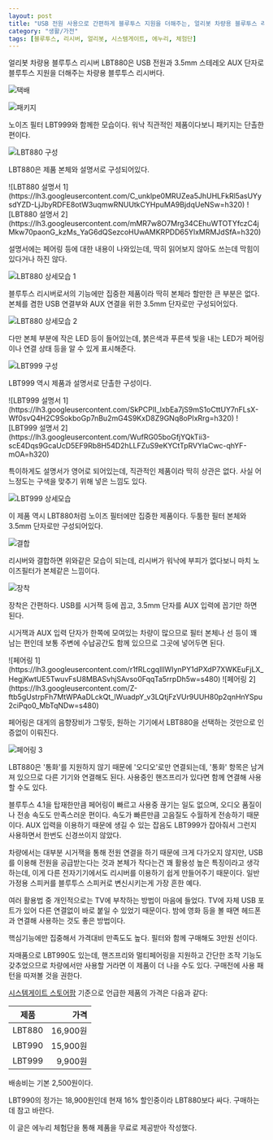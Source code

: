 ```yaml
---
layout: post
title: "USB 전원 사용으로 간편하게 블루투스 지원을 더해주는, 얼리봇 차량용 블루투스 리시버 LBT880"
category: "생활/가전"
tags: [블루투스, 리시버, 얼리봇, 시스템게이트, 에누리, 체험단]
---
```


얼리봇 차량용 블루투스 리시버 LBT880은
USB 전원과 3.5mm 스테레오 AUX 단자로
블루투스 지원을 더해주는
차량용 블루투스 리시버다.

![택배](https://lh3.googleusercontent.com/QilvdlBBJbgOsJ_xxsk1R66OMuOaIDs-08uIhbTEG4MPmpmoxiK90MQCff4EuUpmWYZFVi79VxPMhA=s480)

![패키지](https://lh3.googleusercontent.com/Pz8r7Nmc0O-lP9lG0k9jMsrs90PUl27LIQacmm6PAS4IB4susmTRngNtnWMsxyf-mP4N9Qwym3j2VA=s480)

노이즈 필터 LBT999와 함께한 모습이다.
워낙 직관적인 제품이다보니 패키지는 단촐한 편이다.

![LBT880 구성](https://lh3.googleusercontent.com/X0h1SD7li6nZpXmvQa8Y0yAUKl3QJJMMa_ADHEircsaEvTi3poARVGaTivm5u894-5Ck1yWZDwN_JA=s480)

LBT880은 제품 본체와 설명서로 구성되어있다.

<p class="center" markdown="1">
![LBT880 설명서 1](https://lh3.googleusercontent.com/C_unklpe0MRUZea5JhUHLFkRl5asUYysdYZD-LjJbyRDFE8otW3uqmwRNUUtkCYHpuMA9BjdqUeNSw=h320)
![LBT880 설명서 2](https://lh3.googleusercontent.com/mMR7w8O7Mrg34CEhuWTOTYfczC4jMkw70paonG_kzMs_YaG6dQSezcoHUwAMKRPDD65YlxMRMJdSfA=h320)
</p>

설명서에는 페어링 등에 대한 내용이 나와있는데,
딱히 읽어보지 않아도 쓰는데 막힘이 있다거나 하진 않다.

![LBT880 상세모습 1](https://lh3.googleusercontent.com/bTOgzSB73CFRDrvDncgbTVlOzbylf2WBIcXLgFPf4vKh3J5MCTh_sLxGZYbmipmXa989MHFli60j1g=s480)

블루투스 리시버로서의 기능에만 집중한 제품이라 딱히 본체라 할만한 큰 부분은 없다.
본체를 겸한 USB 연결부와 AUX 연결을 위한 3.5mm 단자로만 구성되어있다.

![LBT880 상세모습 2](https://lh3.googleusercontent.com/MrXrcHv8a7yFJBNRLzMx_JO3WX9jOvKE6-i83rgOJHZTI83QlCAJPSUNnJFJ-gYL_XMbM1xJ61blGQ=s480)

다만 본체 부분에 작은 LED 등이 들어있는데,
붉은색과 푸른색 빛을 내는 LED가 페어링이나 연결 상태 등을 알 수 있게 표시해준다.

![LBT999 구성](https://lh3.googleusercontent.com/_o4KZRamFEFAJcGuwaMTZyY8uwYn027JcoosaCCQVWj0SxOA--UFkVlmNmgigUg0lKtKXkZFjBipPg=s480)

LBT999 역시 제품과 설명서로 단촐한 구성이다.

<p class="center" markdown="1">
![LBT999 설명서 1](https://lh3.googleusercontent.com/SkPCPII_lxbEa7jS9mS1oCttUY7nFLsX-Wf0svQ4H2C9SokboGp7nBu2mG4S9KxD8Z9GNq8oPIxRrg=h320)
![LBT999 설명서 2](https://lh3.googleusercontent.com/WufRG05boGfjYQkTii3-scE4Dqs9GcaUcD5EF9Rb8H54D2hLLFZuS9eKYCtTpRVYlaCwc-qhYF-mOA=h320)
</p>

특이하게도 설명서가 영어로 되어있는데, 직관적인 제품이라 딱히 상관은 없다.
사실 어느정도는 구색을 맞추기 위해 넣은 느낌도 있다.

![LBT999 상세모습](https://lh3.googleusercontent.com/UhMWPRL0OclZzyfOs-Yq8fFVgzfgW5D5dqRbxCzqYQlLJbPjNqgSXosxGbb9VSjArFXwtlRmY2rPKQ=s480)

이 제품 역시 LBT880처럼 노이즈 필터에만 집중한 제품이다.
두툼한 필터 본체와 3.5mm 단자로만 구성되어있다.

![결합](https://lh3.googleusercontent.com/8iI7ypRCNo981Ux6LP3EfP0-yHeHJxRYTNgKOaV-irWcu6AdQM-ulLFqgjRd8ID9M2kM2VXWQZodNA=s480)

리시버와 결합하면 위와같은 모습이 되는데,
리시버가 워낙에 부피가 없다보니 마치 노이즈필터가 본체같은 느낌이다.

![장착](https://lh3.googleusercontent.com/O_xZzEXfW8qHlf9yE9s7XDDV-rGybtBWkGAXIEpxscNlPD54DuDllZjGv4hgsLBAXhH9HtWnIzeh7A=s480)

장착은 간편하다.
USB를 시거잭 등에 꼽고,
3.5mm 단자를 AUX 입력에 꼽기만 하면 된다.

시거잭과 AUX 입력 단자가 한쪽에 모여있는 차량이 많으므로
필터 본체나 선 등이 꽤 남는 편인데
보통 주변에 수납공간도 함께 있으므로 그곳에 넣어두면 된다.

<p class="center" markdown="1">
![페어링 1](https://lh3.googleusercontent.com/r1fRLcgqlllWIynPY1dPXdP7XWKEuFjLX_HegjKwtUE5TwuvFsU8MBASvhjSAvso0FqqTa5rrpDh5w=s480)
![페어링 2](https://lh3.googleusercontent.com/Z-ftb5gUstrpFh7MtWPAaDLckQt_lWuadpY_v3LQtjFzVUr9UUH80p2qnHnYSpu2ciPqo0_MbTqNDw=s480)
</p>

페어링은 대게의 음향장비가 그렇듯,
원하는 기기에서 LBT880을 선택하는 것만으로 인증없이 이뤄진다.

![페어링 3](https://lh3.googleusercontent.com/Iccbqm7eDDiI45weVCOqS6kWECc7nsBNcBerkGI19_lV_pWa3DHFFlGgmVhfll4qVrbddz5_1quHCA=s480)

LBT880은 '통화'를 지원하지 않기 때문에 '오디오'로만 연결되는데,
'통화' 항목은 남겨져 있으므로 다른 기기와 연결해도 된다.
사용중인 핸즈프리가 있다면 함께 연결해 사용할 수도 있다.

블루투스 4.1을 탑재한만큼 페어링이 빠르고 사용중 끊기는 일도 없으며,
오디오 품질이나 전송 속도도 만족스러운 편이다.
속도가 빠른만큼 고음질도 수월하게 전송하기 때문이다.
AUX 입력을 이용하기 때문에 생길 수 있는 잡음도
LBT999가 잡아줘서 그런지 사용하면서 한번도 신경쓰이지 않았다.

차량에서는 대부분 시거잭을 통해 전원 연결을 하기 때문에 크게 다가오지 않지만,
USB를 이용해 전원을 공급받는다는 것과 본체가 작다는건 꽤 활용성 높은 특징이라고 생각하는데,
이게 다른 전자기기에서도 리시버를 이용하기 쉽게 만들어주기 때문이다.
일반 가정용 스피커를 블루투스 스피커로 변신시키는게 가장 흔한 예다.

여러 활용법 중 개인적으로는 TV에 부착하는 방법이 마음에 들었다.
TV에 자체 USB 포트가 있어 다른 연결없이 바로 붙일 수 있었기 때문이다.
밤에 영화 등을 볼 때면 헤드폰과 연결해 사용하는 것도 좋은 방법이다.

핵심기능에만 집중해서 가격대비 만족도도 높다.
필터와 함께 구매해도 3만원 선이다.

자매품으로 LBT990도 있는데,
핸즈프리와 멀티페어링을 지원하고 간단한 조작 기능도 갖추었으므로
차량에서만 사용할 거라면 이 제품이 더 나을 수도 있다.
구매전에 사용 패턴을 따져볼 것을 권한다.

[시스템게이트 스토어팜](https://smartstore.naver.com/sgmarket/products/4256342510) 기준으로
언급한 제품의 가격은 다음과 같다:

제품   | 가격
-------|---------:
LBT880 | 16,900원
LBT990 | 15,900원
LBT999 |  9,900원

배송비는 기본 2,500원이다.

LBT990의 정가는 18,900원인데 현재 16% 할인중이라 LBT880보다 싸다.
구매하는데 참고 바란다.



<div class="im im-info">
이 글은 에누리 체험단을 통해 제품을 무료로 제공받아 작성했다.
</div>
